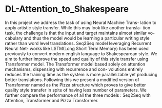# DL-Attention_to_Shakespeare

In this project we address the task of using Neural Machine Trans- lation to apply artistic style transfer. While this may look like another transla- tion task, the challenge is that the input and target maintains almost similar vo- cabulary and thus the model would be learning a particular writing style rather than word level translations. Seq2Seq model leveraging Recurrent Neural Net- works like LSTM(Long Short Term Memory) has been used previously to convert modern english language to Shakespearean style. We aim to further improve the speed and quality of this style transfer using Transformer model. The Transformer model based solely on attention mechanisms, dispensing with recurrence and con- volutions entirely reduces the training time as the system is more parallelizable yet producing better translations. Following this we present a modified version of Transformer named as the Pizza structure which proves to give better quality style transfer in spite of having less number of parameters. We further compare the performance of all the three models : Seq2Seq with Attention, Transformer and Pizza Transformer.
